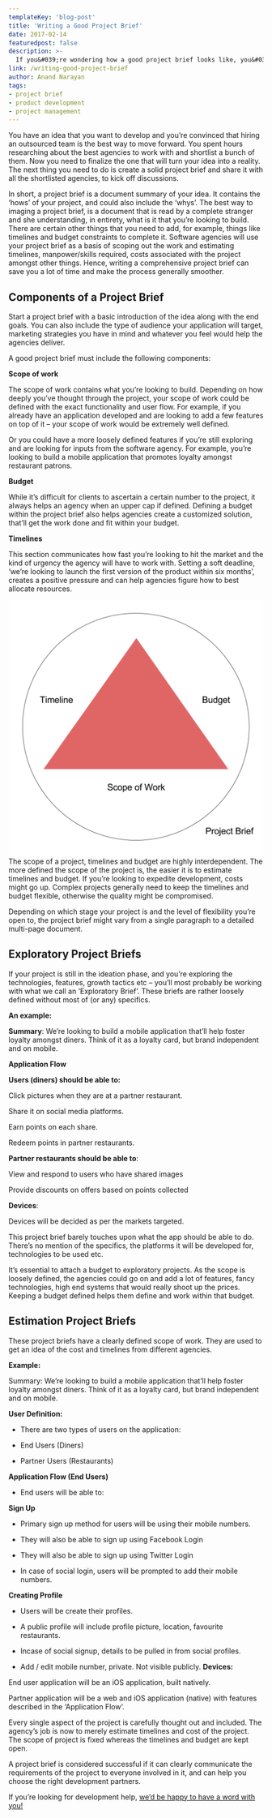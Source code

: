 ```yaml
---
templateKey: 'blog-post'
title: 'Writing a Good Project Brief'
date: 2017-02-14
featuredpost: false
description: >-
  If you&#039;re wondering how a good project brief looks like, you&#039;ve come to the right place. Learn the components and structuring of a solid project brief.
link: /writing-good-project-brief
author: Anand Narayan
tags:
- project brief
- product development
- project management
---
```


You have an idea that you want to develop and you’re convinced that hiring an outsourced team is the best way to move forward. You spent hours researching about the best agencies to work with and shortlist a bunch of them. Now you need to finalize the one that will turn your idea into a reality. The next thing you need to do is create a solid project brief and share it with all the shortlisted agencies, to kick off discussions.

In short, a project brief is a document summary of your idea. It contains the ‘hows’ of your project, and could also include the ‘whys’. The best way to imaging a project brief, is a document that is read by a complete stranger and she understanding, in entirety, what is it that you’re looking to build. There are certain other things that you need to add, for example, things like timelines and budget constraints to complete it. Software agencies will use your project brief as a basis of scoping out the work and estimating timelines, manpower/skills required, costs associated with the project amongst other things. Hence, writing a comprehensive project brief can save you a lot of time and make the process generally smoother.

## Components of a Project Brief

Start a project brief with a basic introduction of the idea along with the end goals. You can also include the type of audience your application will target, marketing strategies you have in mind and whatever you feel would help the agencies deliver.

A good project brief must include the following components:

__Scope of work__

The scope of work contains what you’re looking to build. Depending on how deeply you’ve thought through the project, your scope of work could be defined with the exact functionality and user flow. For example, if you already have an application developed and are looking to add a few features on top of it – your scope of work would be extremely well defined.

Or you could have a more loosely defined features if you’re still exploring and are looking for inputs from the software agency. For example, you’re looking to build a mobile application that promotes loyalty amongst restaurant patrons.

__Budget__

While it’s difficult for clients to ascertain a certain number to the project, it always helps an agency when an upper cap if defined. Defining a budget within the project brief also helps agencies create a customized solution, that’ll get the work done and fit within your budget.

__Timelines__

This section communicates how fast you’re looking to hit the market and the kind of urgency the agency will have to work with. Setting a soft deadline, ‘we’re looking to launch the first version of the product within six months’, creates a positive pressure and can help agencies figure how to best allocate resources.

![projectbrief-01](./images/projectbrief-01-1024x1024.png)
The scope of a project, timelines and budget are highly interdependent. The more defined the scope of the project is, the easier it is to estimate timelines and budget. If you’re looking to expedite development, costs might go up. Complex projects generally need to keep the timelines and budget flexible, otherwise the quality might be compromised.

Depending on which stage your project is and the level of flexibility you’re open to, the project brief might vary from a single paragraph to a detailed multi-page document.

## Exploratory Project Briefs
If your project is still in the ideation phase, and you’re exploring the technologies, features, growth tactics etc – you’ll most probably be working with what we call an ‘Exploratory Brief’. These briefs are rather loosely defined without most of (or any) specifics.

__An example:__

__Summary__: We’re looking to build a mobile application that’ll help foster loyalty amongst diners. Think of it as a loyalty card, but brand independent and on mobile.

__Application Flow__

__Users (diners) should be able to:__

Click pictures when they are at a partner restaurant.

Share it on social media platforms.

Earn points on each share.

Redeem points in partner restaurants.

__Partner restaurants should be able to__:

View and respond to users who have shared images

Provide discounts on offers based on points collected

__Devices__:

Devices will be decided as per the markets targeted.

This project brief barely touches upon what the app should be able to do. There’s no mention of the specifics, the platforms it will be developed for, technologies to be used etc.

It’s essential to attach a budget to exploratory projects. As the scope is loosely defined, the agencies could go on and add a lot of features, fancy technologies, high end systems that would really shoot up the prices. Keeping a budget defined helps them define and work within that budget.


## Estimation Project Briefs
These project briefs have a clearly defined scope of work. They are used to get an idea of the cost and timelines from different agencies.

__Example:__

Summary: We’re looking to build a mobile application that’ll help foster loyalty amongst diners. Think of it as a loyalty card, but brand independent and on mobile.

__User Definition:__

- There are two types of users on the application:

- End Users (Diners)

- Partner Users (Restaurants)

__Application Flow (End Users)__

- End users will be able to:

__Sign Up__

- Primary sign up method for users will be using their mobile numbers.

- They will also be able to sign up using Facebook Login

- They will also be able to sign up using Twitter Login

- In case of social login, users will be prompted to add their mobile numbers.

__Creating Profile__
- Users will be create their profiles.

- A public profile will include profile picture, location, favourite restaurants.

- Incase of social signup, details to be pulled in from social profiles.

- Add / edit mobile number, private. Not visible publicly.
__Devices:__

End user application will be an iOS application, built natively.

Partner application will be a web and iOS application (native) with features described in the ‘Application Flow’.
 
Every single aspect of the project is carefully thought out and included. The agency’s job is now to merely estimate timelines and cost of the project. The scope of project is fixed whereas the timelines and budget are kept open.

A project brief is considered successful if it can clearly communicate the requirements of the project to everyone involved in it, and can help you choose the right development partners.

If you’re looking for development help, [we’d be happy to have a word with you!](/contact)
